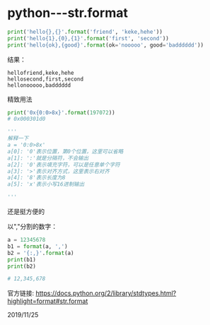 # python---str.format

```python
print('hello{},{}'.format('friend', 'keke,hehe'))
print('hello{1},{0},{1}'.format('first', 'second'))
print('hello{ok},{good}'.format(ok='nooooo', good='badddddd'))
```
结果：
```
hellofriend,keke,hehe
hellosecond,first,second
hellonooooo,badddddd
```

精致用法  
```python
print('0x{0:0>8x}'.format(197072))
# 0x000301d0

'''
解释一下
a = '0:0>8x'
a[0]: '0'表示位置，第0个位置，这里可以省略
a[1]: ':'就是分隔符，不会输出
a[2]: '0'表示填充字符，可以是任意单个字符
a[3]: '>'表示对齐方式，这里表示右对齐
a[4]: '8'表示长度为8
a[5]: 'x'表示小写16进制输出

'''
```
还是挺方便的  

以","分割的数字：  
```python
a = 12345678
b1 = format(a, ',')
b2 = '{:,}'.format(a)
print(b1)
print(b2)

# 12,345,678
```


官方链接: https://docs.python.org/2/library/stdtypes.html?highlight=format#str.format  


2019/11/25  
